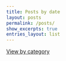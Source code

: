 ```yaml
---
title: Posts by date
layout: posts
permalink: /posts/
show_excerpts: true
entries_layout: list
---
```

[View by category](/categories/)